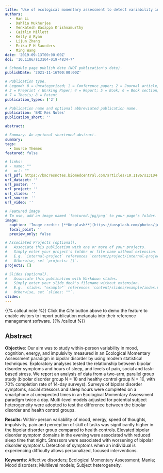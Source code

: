 ```yaml
---
title: 'Use of ecological momentary assessment to detect variability in mood, sleep and stress in bipolar disorder'
authors:
  -  Han Li
  -  Dahlia Mukherjee
  -  Venkatesh Basappa Krishnamurthy
  -  Caitlin Millett
  -  Kelly A Ryan
  -  Lijun Zhang
  -  Erika F H Saunders
  -  Ming Wang
date: '2019-09-13T00:00:00Z'
doi: '10.1186/s13104-019-4834-7'

# Schedule page publish date (NOT publication's date).
publishDate: '2021-11-16T00:00:00Z'

# Publication type.
# Legend: 0 = Uncategorized; 1 = Conference paper; 2 = Journal article;
# 3 = Preprint / Working Paper; 4 = Report; 5 = Book; 6 = Book section;
# 7 = Thesis; 8 = Patent
publication_types: ['2']

# Publication name and optional abbreviated publication name.
publication: 'BMC Res Notes'
publication_short: ''

abstract: 

# Summary. An optional shortened abstract.
summary: 
tags:
  - Source Themes
featured: false

# links:
# - name: ""
#   url: ""
url_pdf: https://bmcresnotes.biomedcentral.com/articles/10.1186/s13104-019-4834-7
url_dataset: ''
url_poster: ''
url_project: ''
url_slides: ''
url_source: ''
url_video: ''

# Featured image
# To use, add an image named `featured.jpg/png` to your page's folder.
image:
  caption: 'Image credit: [**Unsplash**](https://unsplash.com/photos/jdD8gXaTZsc)'
  focal_point: ''
  preview_only: false

# Associated Projects (optional).
#   Associate this publication with one or more of your projects.
#   Simply enter your project's folder or file name without extension.
#   E.g. `internal-project` references `content/project/internal-project/index.md`.
#   Otherwise, set `projects: []`.
projects: []

# Slides (optional).
#   Associate this publication with Markdown slides.
#   Simply enter your slide deck's filename without extension.
#   E.g. `slides: "example"` references `content/slides/example/index.md`.
#   Otherwise, set `slides: ""`.
slides:
---
```


{{% callout note %}}
Click the _Cite_ button above to demo the feature to enable visitors to import publication metadata into their reference management software.
{{% /callout %}}

## Abstract

**Objective:** Our aim was to study within-person variability in mood, cognition, energy, and impulsivity measured in an Ecological Momentary Assessment paradigm in bipolar disorder by using modern statistical techniques. Exploratory analyses tested the relationship between bipolar disorder symptoms and hours of sleep, and levels of pain, social and task-based stress. We report an analysis of data from a two-arm, parallel group study (bipolar disorder group N = 10 and healthy control group N = 10, with 70% completion rate of 14-day surveys). Surveys of bipolar disorder symptoms, social stressors and sleep hours were completed on a smartphone at unexpected times in an Ecological Momentary Assessment paradigm twice a day. Multi-level models adjusted for potential subject heterogeneity were adopted to test the difference between the bipolar disorder and health control groups.

**Results:** Within-person variability of mood, energy, speed of thoughts, impulsivity, pain and perception of skill of tasks was significantly higher in the bipolar disorder group compared to health controls. Elevated bipolar disorder symptom domains in the evening were associated with reduced sleep time that night. Stressors were associated with worsening of bipolar disorder symptoms. Detection of symptoms when an individual is experiencing difficulty allows personalized, focused interventions.

**Keywords:** Affective disorders; Ecological Momentary Assessment; Mania; Mood disorders; Multilevel models; Subject heterogeneity.

